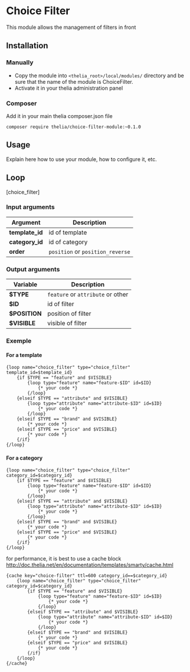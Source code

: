 # Choice Filter

This module allows the management of filters in front

## Installation

### Manually

* Copy the module into ```<thelia_root>/local/modules/``` directory and be sure that the name of the module is ChoiceFilter.
* Activate it in your thelia administration panel

### Composer

Add it in your main thelia composer.json file

```
composer require thelia/choice-filter-module:~0.1.0
```

## Usage

Explain here how to use your module, how to configure it, etc.

## Loop

[choice_filter]

### Input arguments

|Argument |Description |
|---      |--- |
|**template_id** | id of template |
|**category_id** | id of category |
|**order** | `position` or `position_reverse` |

### Output arguments

|Variable   |Description |
|---        |--- |
|**$TYPE**    | `feature` or `attribute` or other |
|**$ID**    | id of filter |
|**$POSITION**    | position of filter |
|**$VISIBLE**    | visible of filter |

### Exemple

#### For a template
```smarty
{loop name="choice_filter" type="choice_filter" template_id=$template_id}
    {if $TYPE == "feature" and $VISIBLE}
        {loop type="feature" name="feature-$ID" id=$ID}
            {* your code *}
        {/loop}
    {elseif $TYPE == "attribute" and $VISIBLE}
        {loop type="attribute" name="attribute-$ID" id=$ID}
            {* your code *}
        {/loop}
    {elseif $TYPE == "brand" and $VISIBLE}
        {* your code *}
    {elseif $TYPE == "price" and $VISIBLE}
        {* your code *}
    {/if}
{/loop}
```

#### For a category
```smarty
{loop name="choice_filter" type="choice_filter" category_id=$category_id}
    {if $TYPE == "feature" and $VISIBLE}
        {loop type="feature" name="feature-$ID" id=$ID}
            {* your code *}
        {/loop}
    {elseif $TYPE == "attribute" and $VISIBLE}
        {loop type="attribute" name="attribute-$ID" id=$ID}
            {* your code *}
        {/loop}
    {elseif $TYPE == "brand" and $VISIBLE}
        {* your code *}
    {elseif $TYPE == "price" and $VISIBLE}
        {* your code *}
    {/if}
{/loop}
```

for performance, it is best to use a cache block
http://doc.thelia.net/en/documentation/templates/smarty/cache.html

```smarty
{cache key="choice-filter" ttl=600 category_id==$category_id}
    {loop name="choice_filter" type="choice_filter" category_id=$category_id}
        {if $TYPE == "feature" and $VISIBLE}
            {loop type="feature" name="feature-$ID" id=$ID}
                {* your code *}
            {/loop}
        {elseif $TYPE == "attribute" and $VISIBLE}
            {loop type="attribute" name="attribute-$ID" id=$ID}
                {* your code *}
            {/loop}
        {elseif $TYPE == "brand" and $VISIBLE}
            {* your code *}
        {elseif $TYPE == "price" and $VISIBLE}
            {* your code *}
        {/if}
    {/loop}
{/cache}
```
